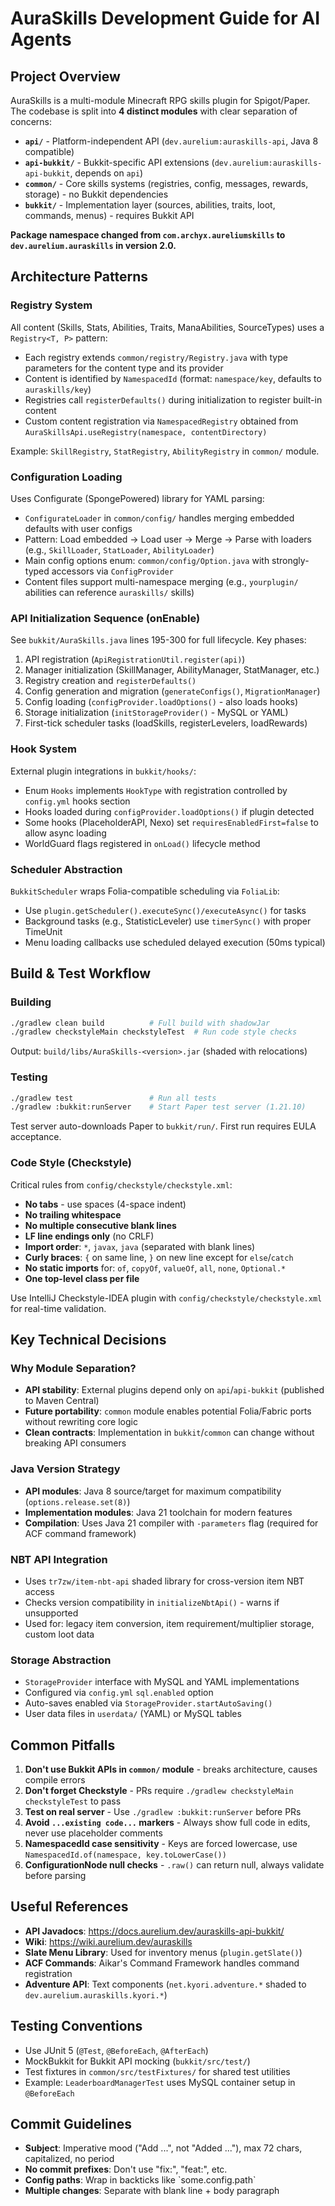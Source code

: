 # AuraSkills Development Guide for AI Agents

## Project Overview

AuraSkills is a multi-module Minecraft RPG skills plugin for Spigot/Paper. The codebase is split into **4 distinct modules** with clear separation of concerns:

- **`api/`** - Platform-independent API (`dev.aurelium:auraskills-api`, Java 8 compatible)
- **`api-bukkit/`** - Bukkit-specific API extensions (`dev.aurelium:auraskills-api-bukkit`, depends on `api`)
- **`common/`** - Core skills systems (registries, config, messages, rewards, storage) - no Bukkit dependencies
- **`bukkit/`** - Implementation layer (sources, abilities, traits, loot, commands, menus) - requires Bukkit API

**Package namespace changed from `com.archyx.aureliumskills` to `dev.aurelium.auraskills` in version 2.0.**

## Architecture Patterns

### Registry System

All content (Skills, Stats, Abilities, Traits, ManaAbilities, SourceTypes) uses a `Registry<T, P>` pattern:
- Each registry extends `common/registry/Registry.java` with type parameters for the content type and its provider
- Content is identified by `NamespacedId` (format: `namespace/key`, defaults to `auraskills/key`)
- Registries call `registerDefaults()` during initialization to register built-in content
- Custom content registration via `NamespacedRegistry` obtained from `AuraSkillsApi.useRegistry(namespace, contentDirectory)`

Example: `SkillRegistry`, `StatRegistry`, `AbilityRegistry` in `common/` module.

### Configuration Loading

Uses Configurate (SpongePowered) library for YAML parsing:
- `ConfigurateLoader` in `common/config/` handles merging embedded defaults with user configs
- Pattern: Load embedded → Load user → Merge → Parse with loaders (e.g., `SkillLoader`, `StatLoader`, `AbilityLoader`)
- Main config options enum: `common/config/Option.java` with strongly-typed accessors via `ConfigProvider`
- Content files support multi-namespace merging (e.g., `yourplugin/` abilities can reference `auraskills/` skills)

### API Initialization Sequence (onEnable)

See `bukkit/AuraSkills.java` lines 195-300 for full lifecycle. Key phases:
1. API registration (`ApiRegistrationUtil.register(api)`)
2. Manager initialization (SkillManager, AbilityManager, StatManager, etc.)
3. Registry creation and `registerDefaults()`
4. Config generation and migration (`generateConfigs()`, `MigrationManager`)
5. Config loading (`configProvider.loadOptions()` - also loads hooks)
6. Storage initialization (`initStorageProvider()` - MySQL or YAML)
7. First-tick scheduler tasks (loadSkills, registerLevelers, loadRewards)

### Hook System

External plugin integrations in `bukkit/hooks/`:
- Enum `Hooks` implements `HookType` with registration controlled by `config.yml` hooks section
- Hooks loaded during `configProvider.loadOptions()` if plugin detected
- Some hooks (PlaceholderAPI, Nexo) set `requiresEnabledFirst=false` to allow async loading
- WorldGuard flags registered in `onLoad()` lifecycle method

### Scheduler Abstraction

`BukkitScheduler` wraps Folia-compatible scheduling via `FoliaLib`:
- Use `plugin.getScheduler().executeSync()/executeAsync()` for tasks
- Background tasks (e.g., StatisticLeveler) use `timerSync()` with proper TimeUnit
- Menu loading callbacks use scheduled delayed execution (50ms typical)

## Build & Test Workflow

### Building
```bash
./gradlew clean build          # Full build with shadowJar
./gradlew checkstyleMain checkstyleTest  # Run code style checks
```

Output: `build/libs/AuraSkills-<version>.jar` (shaded with relocations)

### Testing
```bash
./gradlew test                 # Run all tests
./gradlew :bukkit:runServer    # Start Paper test server (1.21.10)
```

Test server auto-downloads Paper to `bukkit/run/`. First run requires EULA acceptance.

### Code Style (Checkstyle)

Critical rules from `config/checkstyle/checkstyle.xml`:
- **No tabs** - use spaces (4-space indent)
- **No trailing whitespace**
- **No multiple consecutive blank lines**
- **LF line endings only** (no CRLF)
- **Import order**: `*`, `javax`, `java` (separated with blank lines)
- **Curly braces**: `{` on same line, `}` on new line except for `else`/`catch`
- **No static imports** for: `of`, `copyOf`, `valueOf`, `all`, `none`, `Optional.*`
- **One top-level class per file**

Use IntelliJ Checkstyle-IDEA plugin with `config/checkstyle/checkstyle.xml` for real-time validation.

## Key Technical Decisions

### Why Module Separation?
- **API stability**: External plugins depend only on `api`/`api-bukkit` (published to Maven Central)
- **Future portability**: `common` module enables potential Folia/Fabric ports without rewriting core logic
- **Clean contracts**: Implementation in `bukkit`/`common` can change without breaking API consumers

### Java Version Strategy
- **API modules**: Java 8 source/target for maximum compatibility (`options.release.set(8)`)
- **Implementation modules**: Java 21 toolchain for modern features
- **Compilation**: Uses Java 21 compiler with `-parameters` flag (required for ACF command framework)

### NBT API Integration
- Uses `tr7zw/item-nbt-api` shaded library for cross-version item NBT access
- Checks version compatibility in `initializeNbtApi()` - warns if unsupported
- Used for: legacy item conversion, item requirement/multiplier storage, custom loot data

### Storage Abstraction
- `StorageProvider` interface with MySQL and YAML implementations
- Configured via `config.yml` `sql.enabled` option
- Auto-saves enabled via `StorageProvider.startAutoSaving()`
- User data files in `userdata/` (YAML) or MySQL tables

## Common Pitfalls

1. **Don't use Bukkit APIs in `common/` module** - breaks architecture, causes compile errors
2. **Don't forget Checkstyle** - PRs require `./gradlew checkstyleMain checkstyleTest` to pass
3. **Test on real server** - Use `./gradlew :bukkit:runServer` before PRs
4. **Avoid `...existing code...` markers** - Always show full code in edits, never use placeholder comments
5. **NamespacedId case sensitivity** - Keys are forced lowercase, use `NamespacedId.of(namespace, key.toLowerCase())`
6. **ConfigurationNode null checks** - `.raw()` can return null, always validate before parsing

## Useful References

- **API Javadocs**: https://docs.aurelium.dev/auraskills-api-bukkit/
- **Wiki**: https://wiki.aurelium.dev/auraskills
- **Slate Menu Library**: Used for inventory menus (`plugin.getSlate()`)
- **ACF Commands**: Aikar's Command Framework handles command registration
- **Adventure API**: Text components (`net.kyori.adventure.*` shaded to `dev.aurelium.auraskills.kyori.*`)

## Testing Conventions

- Use JUnit 5 (`@Test`, `@BeforeEach`, `@AfterEach`)
- MockBukkit for Bukkit API mocking (`bukkit/src/test/`)
- Test fixtures in `common/src/testFixtures/` for shared test utilities
- Example: `LeaderboardManagerTest` uses MySQL container setup in `@BeforeEach`

## Commit Guidelines

- **Subject**: Imperative mood ("Add ...", not "Added ..."), max 72 chars, capitalized, no period
- **No commit prefixes**: Don't use "fix:", "feat:", etc.
- **Config paths**: Wrap in backticks like \`some.config.path\`
- **Multiple changes**: Separate with blank line + body paragraph
